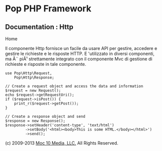 Pop PHP Framework
=================

Documentation : Http
--------------------

Home

Il componente Http fornisce un facile da usare API per gestire, accedere
e gestire le richieste e le risposte HTTP. E 'utilizzato in diversi
componenti, ma Ã¨ piÃ¹ strettamente integrato con il componente Mvc di
gestione di richieste e risposte in tale componente.

    use Pop\Http\Request,
        Pop\Http\Response;

    // Create a request object and access the data and information
    $request = new Request();
    echo $request->getRequestUri();
    if ($request->isPost()) {
        print_r($request->getPost());
    }

    // Create a response object and send
    $response = new Response();
    $response->setHeader('content-type', 'text/html')
             ->setBody('<html><body>This is some HTML.</body></html>')
             ->send();

\(c) 2009-2013 [Moc 10 Media, LLC.](http://www.moc10media.com) All
Rights Reserved.
